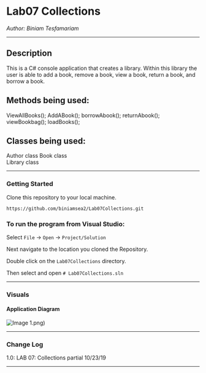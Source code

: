 # Lab07 Collections

*Author: Biniam Tesfamariam*

----

## Description
This is a C# console application that creates a library. Within this library the user is able to add a book, remove a book,
view a book, return a book, and borrow a book.



## Methods being used:  
ViewAllBooks();
AddABook();
borrowAbook();
returnAbook();
viewBookbag();
loadBooks();

 ## Classes being used:  
 Author class 
 Book class  
 Library class  

---

### Getting Started
Clone this repository to your local machine.

```
https://github.com/biniamsea2/Lab07Collections.git
```

### To run the program from Visual Studio:
Select ```File``` -> ```Open``` -> ```Project/Solution```

Next navigate to the location you cloned the Repository.

Double click on the ```Lab07Collections``` directory.

Then select and open ```# Lab07Collections.sln```

---

### Visuals

#### Application Diagram
![Image 1]().png)

---

### Change Log
1.0: LAB 07: Collections partial 10/23/19  


------------------------------